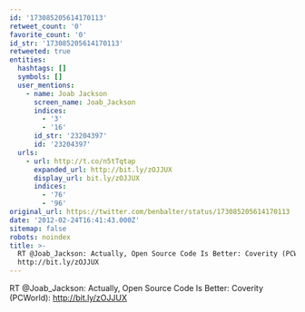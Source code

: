 ```yaml
---
id: '173085205614170113'
retweet_count: '0'
favorite_count: '0'
id_str: '173085205614170113'
retweeted: true
entities:
  hashtags: []
  symbols: []
  user_mentions:
    - name: Joab Jackson
      screen_name: Joab_Jackson
      indices:
        - '3'
        - '16'
      id_str: '23204397'
      id: '23204397'
  urls:
    - url: http://t.co/n5tTqtap
      expanded_url: http://bit.ly/zOJJUX
      display_url: bit.ly/zOJJUX
      indices:
        - '76'
        - '96'
original_url: https://twitter.com/benbalter/status/173085205614170113
date: '2012-02-24T16:41:43.000Z'
sitemap: false
robots: noindex
title: >-
  RT @Joab_Jackson: Actually, Open Source Code Is Better: Coverity (PCWorld):
  http://bit.ly/zOJJUX
---
```


RT @Joab_Jackson: Actually, Open Source Code Is Better: Coverity (PCWorld): http://bit.ly/zOJJUX